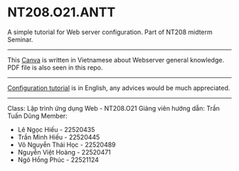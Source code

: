 # NT208.O21.ANTT
A simple tutorial for Web server configuration. Part of NT208 midterm Seminar.
<hr>

This [Canva](https://www.canva.com/design/DAGB5LGkIgc/PUa2P-H-_dtlcQYuCoDXkQ/edit?utm_content=DAGB5LGkIgc&utm_campaign=designshare&utm_medium=link2&utm_source=sharebutton) is written in Vietnamese about Webserver general knowledge. PDF file is also seen in this repo.
<hr>

[Configuration tutorial](https://www.youtube.com/watch?v=gjzptnxvX6Q&ab_channel=L%C3%AAHi%E1%BA%BFu) is in English, any advices would be much appreciated.
<hr>

Class: Lập trình ứng dụng Web  - NT208.O21
Giảng viên hướng dẫn: Trần Tuấn Dũng
Member:
+ Lê Ngọc Hiếu - 22520435
+ Trần Minh Hiếu - 22520445
+ Võ Nguyễn Thái Học - 22520489
+ Nguyễn Việt Hoàng - 22520471
+ Ngô Hồng Phúc - 22521124

